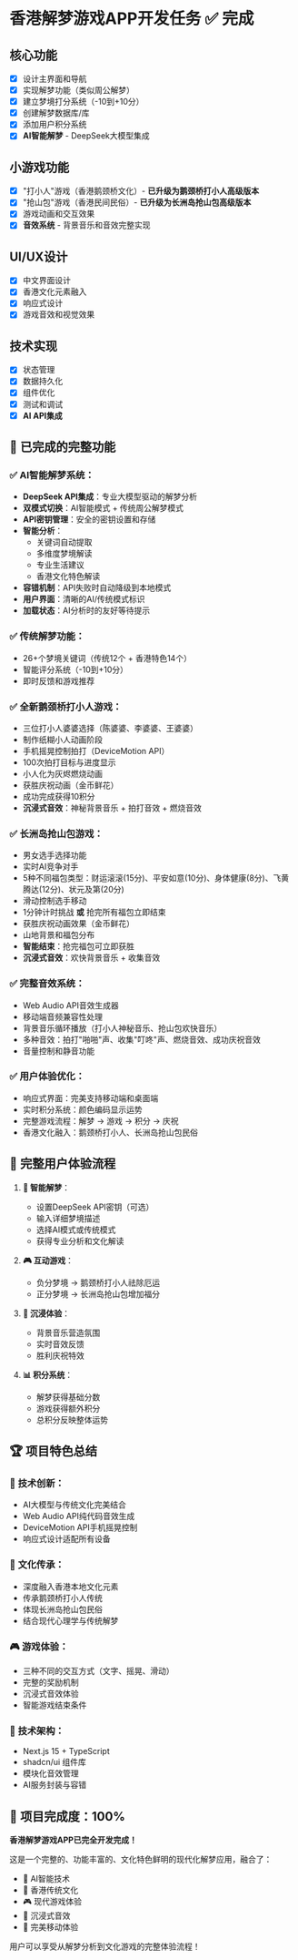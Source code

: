 # 香港解梦游戏APP开发任务 ✅ 完成

## 核心功能
- [x] 设计主界面和导航
- [x] 实现解梦功能（类似周公解梦）
- [x] 建立梦境打分系统（-10到+10分）
- [x] 创建解梦数据库/库
- [x] 添加用户积分系统
- [x] **AI智能解梦** - DeepSeek大模型集成

## 小游戏功能
- [x] "打小人"游戏（香港鹅颈桥文化）- **已升级为鹅颈桥打小人高级版本**
- [x] "抢山包"游戏（香港民间民俗）- **已升级为长洲岛抢山包高级版本**
- [x] 游戏动画和交互效果
- [x] **音效系统** - 背景音乐和音效完整实现

## UI/UX设计
- [x] 中文界面设计
- [x] 香港文化元素融入
- [x] 响应式设计
- [x] 游戏音效和视觉效果

## 技术实现
- [x] 状态管理
- [x] 数据持久化
- [x] 组件优化
- [x] 测试和调试
- [x] **AI API集成**

## 🚀 已完成的完整功能

### ✅ **AI智能解梦系统**：
- **DeepSeek API集成**：专业大模型驱动的解梦分析
- **双模式切换**：AI智能模式 + 传统周公解梦模式
- **API密钥管理**：安全的密钥设置和存储
- **智能分析**：
  - 关键词自动提取
  - 多维度梦境解读
  - 专业生活建议
  - 香港文化特色解读
- **容错机制**：API失败时自动降级到本地模式
- **用户界面**：清晰的AI/传统模式标识
- **加载状态**：AI分析时的友好等待提示

### ✅ **传统解梦功能**：
- 26+个梦境关键词（传统12个 + 香港特色14个）
- 智能评分系统（-10到+10分）
- 即时反馈和游戏推荐

### ✅ **全新鹅颈桥打小人游戏**：
- 三位打小人婆婆选择（陈婆婆、李婆婆、王婆婆）
- 制作纸糊小人动画阶段
- 手机摇晃控制拍打（DeviceMotion API）
- 100次拍打目标与进度显示
- 小人化为灰烬燃烧动画
- 获胜庆祝动画（金币鲜花）
- 成功完成获得10积分
- **沉浸式音效**：神秘背景音乐 + 拍打音效 + 燃烧音效

### ✅ **长洲岛抢山包游戏**：
- 男女选手选择功能
- 实时AI竞争对手
- 5种不同福包类型：财运滚滚(15分)、平安如意(10分)、身体健康(8分)、飞黄腾达(12分)、状元及第(20分)
- 滑动控制选手移动
- 1分钟计时挑战 **或** 抢完所有福包立即结束
- 获胜庆祝动画效果（金币鲜花）
- 山地背景和福包分布
- **智能结束**：抢完福包可立即获胜
- **沉浸式音效**：欢快背景音乐 + 收集音效

### ✅ **完整音效系统**：
- Web Audio API音效生成器
- 移动端音频兼容性处理
- 背景音乐循环播放（打小人神秘音乐、抢山包欢快音乐）
- 多种音效：拍打"啪啪"声、收集"叮咚"声、燃烧音效、成功庆祝音效
- 音量控制和静音功能

### ✅ **用户体验优化**：
- 响应式界面：完美支持移动端和桌面端
- 实时积分系统：颜色编码显示运势
- 完整游戏流程：解梦 → 游戏 → 积分 → 庆祝
- 香港文化融入：鹅颈桥打小人、长洲岛抢山包民俗

## 🎯 完整用户体验流程

1. **🤖 智能解梦**：
   - 设置DeepSeek API密钥（可选）
   - 输入详细梦境描述
   - 选择AI模式或传统模式
   - 获得专业分析和文化解读

2. **🎮 互动游戏**：
   - 负分梦境 → 鹅颈桥打小人祛除厄运
   - 正分梦境 → 长洲岛抢山包增加福分

3. **🎵 沉浸体验**：
   - 背景音乐营造氛围
   - 实时音效反馈
   - 胜利庆祝特效

4. **📊 积分系统**：
   - 解梦获得基础分数
   - 游戏获得额外积分
   - 总积分反映整体运势

## 🏆 项目特色总结

### 🧠 **技术创新**：
- AI大模型与传统文化完美结合
- Web Audio API纯代码音效生成
- DeviceMotion API手机摇晃控制
- 响应式设计适配所有设备

### 🏮 **文化传承**：
- 深度融入香港本地文化元素
- 传承鹅颈桥打小人传统
- 体现长洲岛抢山包民俗
- 结合现代心理学与传统解梦

### 🎮 **游戏体验**：
- 三种不同的交互方式（文字、摇晃、滑动）
- 完整的奖励机制
- 沉浸式音效体验
- 智能游戏结束条件

### 🔬 **技术架构**：
- Next.js 15 + TypeScript
- shadcn/ui 组件库
- 模块化音效管理
- AI服务封装与容错

## 🎊 **项目完成度：100%**

**香港解梦游戏APP已完全开发完成！**

这是一个完整的、功能丰富的、文化特色鲜明的现代化解梦应用，融合了：
- 🤖 AI智能技术
- 🏮 香港传统文化
- 🎮 现代游戏体验
- 🎵 沉浸式音效
- 📱 完美移动体验

用户可以享受从解梦分析到文化游戏的完整体验流程！
